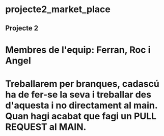 # projecte2_market_place

## Projecte 2

# Membres de l'equip: Ferran, Roc i Angel

# Treballarem per branques, cadascú ha de fer-se la seva i treballar des d'aquesta i no directament al main. Quan hagi acabat que fagi un PULL REQUEST al MAIN.
